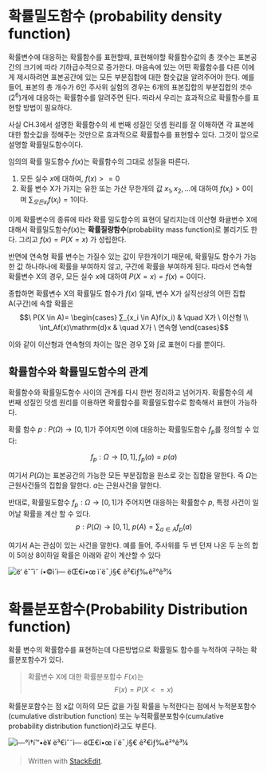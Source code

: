 
# 확률밀도함수 (probability density function)

확률변수에 대응하는 확률함수를 표현할때, 표현해야할 확률함수값의 총 갯수는 표본공간의 크기에 따라 기하급수적으로 증가한다. 마음속에 있는 어떤 확률함수를 다른 이에게 제시하려면 표본공간에 있는 모든 부분집합에 대한 함숫값을 알려주어야 한다. 예를들어, 표본의 총 개수가  6인 주사위 실험의 경우는 6개의 표본집합의 부분집합의 갯수($2^6$)개에 대응하는 확률함수를 알려주면 된다. 
 따라서 우리는 효과적으로 확률함수를 표현할 방법이 필요하다. 

사실 CH.3에서 설명한 확률함수의 세 번째 성질인 덧셈 원리를 잘 이해하면 각 표본에 대한 함숫값을 정해주는 것만으로 효과적으로 확률함수를 표현할수 있다. 그것이 앞으로 설명할 확률밀도함수이다. 

임의의 확률 밀도함수 $f(x)$는 확률함수의 그대로 성질을 따른다. 

1. 모든 실수 $x$에 대하여, $f(x)>=0$
2. 확률 변수 X가 가지는 유한 또는 가산 무한개의 값 $x_1, x_2, ...$에 대하여 $f(x_i) > 0$이며 $∑_{모든 x_i}f(x_i) = 1$이다. 

이제 확률변수의 종류에 따라 확률 밀도함수의 표현이 달리지는데 이산형 화귤변수 X에 대해서 확률밀도함수$f(x)$는 **확률질량함수**(probability mass function)로 불리기도 한다.  그리고 $f(x) = P(X=x)$ 가 성립한다.

반면에 연속형 확률 변수는 가질수 있는 값이 무한개이기 때문에, 확률밀도 함수가 가능한 값 하나하나에 확률을 부여하지 않고, 구간에 확률을 부여하게 된다. 따라서 연속형 확률변수 X의 경우, 모든 실수 x에 대하여 $P(X=x) = f(x) = 0$이다. 

종합하면 확률변수 X의 확률밀도 함수가 $f(x)$ 일때, 변수 X가 실직선상의 어떤 집합 A(구간)에 속할 확률은
$$\ P(X \in A)=
  \begin{cases}
 ∑_{x_i \in A}f(x_i) & \quad  X가 \ 이산형 \\
\int_Af(x)\mathrm{d}x & \quad  X가 \ 연속형
 \end{cases}$$

이와 같이 이산형과 연속형의 차이는 많은 경우 $∑$와 $\int$로 표현이 다를 뿐이다. 

## 확률함수와 확률밀도함수의 관계 

확률함수와 확률밀도함수 사이의 관계를 다시 한번 정리하고 넘어가자. 확률함수의 세 번째 성질인 덧셈 원리를 이용하면 확률함수를 확률밀도함수로 함축해서 표현이 가능하다.

확률 함수 $p$ : $P(Ω)→[0,1]$가 주어지면 이에 대응하는 확률밀도함수 $f_p$를 정의할 수 있다:

$$f_p: Ω→[0,1],  f_p(a)=p({a})$$

여기서 $P(Ω)$는 표본공간의 가능한 모든 부분집합을 원소로 갖는 집합을 말한다. 즉 $Ω$는 근원사건들의 집합을 말한다. $a$는 근원사건을 말한다. 

반대로, 확률밀도함수 $f_p:Ω→[0,1]$가 주어지면 대응하는 확률함수 $p$, 특정 사건이 일어날 확률을 계산 할 수 있다. 
$$p:P(Ω)→[0,1], \ p(A)=∑_{a∈A}f_p(a)$$

여기서 A는 관심이 있는 사건을 말한다. 예를 들어, 주사위를 두 번 던져 나온 두 눈의 합이 5이상 8이하일 확률은 아래와 같이 계산할 수 있다

![ë‘ ëˆˆì˜ í•©ì´ì— ëŒ€í•œ ì´ë¯¸ì§€ ê²€ìƒ‰ê²°ê³¼](https://t1.daumcdn.net/cfile/tistory/997C0A335A22433E15)

# 확률분포함수(Probability Distribution function)

확률 변수의 확률함수를 표현하는데 다른방법으로 확률밀도 함수를 누적하여 구하는 확률분포함수가 있다. 

> 확률변수 X에 대한 확률분포함수 $F(x)$는 
> $$F(x) = P(X <= x)$$

확률분포함수는 점 x값 이하의 모든 값을 가질 확률을 누적한다는 점에서 누적분포함수(cumulative distribution function) 또는 누적확률분포함수(cumulative probability distribution function)라고도 부른다.

![ì—°ì†í™•ë¥ ë³€ìˆ˜ì— ëŒ€í•œ ì´ë¯¸ì§€ ê²€ìƒ‰ê²°ê³¼](https://t1.daumcdn.net/cfile/tistory/991850335A2244AC2F)
> Written with [StackEdit](https://stackedit.io/).
<!--stackedit_data:
eyJoaXN0b3J5IjpbMTA1OTQ1Mjg4OV19
-->